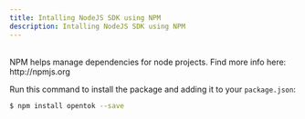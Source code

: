 ```yaml
---
title: Intalling NodeJS SDK using NPM
description: Intalling NodeJS SDK using NPM
---
```

<br>
NPM helps manage dependencies for node projects. Find more info here: http://npmjs.org

Run this command to install the package and adding it to your `package.json`:

```sh
$ npm install opentok --save
```